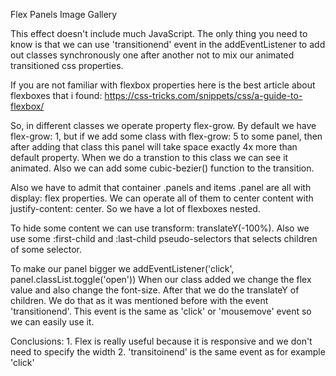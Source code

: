 Flex Panels Image Gallery

This effect doesn't include much JavaScript. The only thing you need to know is that we can use 'transitionend' event in the addEventListener to add out classes synchronously one after another not to mix our animated transitioned css properties.

If you are not familiar with flexbox properties here is the best article about flexboxes that i found: https://css-tricks.com/snippets/css/a-guide-to-flexbox/

So, in different classes we operate property flex-grow. By default we have flex-grow: 1, but if we add some class with flex-grow: 5 to some panel, then after adding that class this panel will take space exactly 4x more than default property. When we do a transtion to this class we can see it animated. Also we can add some cubic-bezier() function to the transition.

Also we have to admit that container .panels and items .panel are all with display: flex properties. We can operate all of them to center content with justify-content: center. So we have a lot of flexboxes nested. 

To hide some content we can use transform: translateY(-100%). Also we use some :first-child and :last-child pseudo-selectors that selects children of some selector.

To make our panel bigger we addEventListener('click', panel.classList.toggle('open'))
When our class added we change the flex value and also change the font-size. After that we do the translateY of children. We do that as it was mentioned before with the event 'transitionend'. This event is the same as 'click' or 'mousemove' event so we can easily use it.

Conclusions: 1. Flex is really useful because it is responsive and we don't need to specify the width
2. 'transitoinend' is the same event as for example 'click'